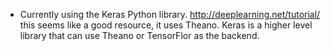 * Currently using the Keras Python library. http://deeplearning.net/tutorial/ this seems like a good resource, it 
uses Theano. Keras is a higher level library that can use Theano or TensorFlor as the backend.